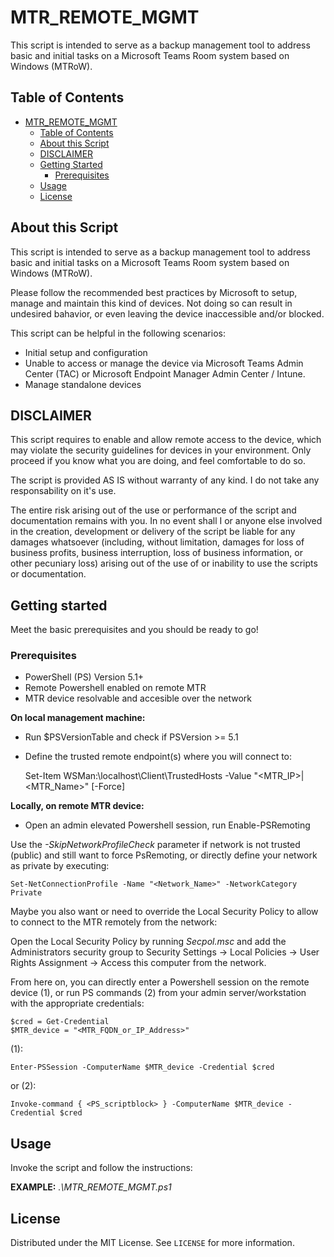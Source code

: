 # MTR_REMOTE_MGMT
This script is intended to serve as a backup management tool to address basic and initial tasks on a Microsoft Teams Room system based on Windows (MTRoW).

## Table of Contents

- [MTR_REMOTE_MGMT](#MTR_REMOTE_MGMT)
  - [Table of Contents](#table-of-contents)
  - [About this Script](#about-this-script)
  - [DISCLAIMER](#DISCLAIMER)
  - [Getting Started](#getting-started)
    - [Prerequisites](#prerequisites)    
  - [Usage](#usage)
  - [License](#license)

## About this Script

This script is intended to serve as a backup management tool to address basic and initial tasks on a Microsoft Teams Room system based on Windows (MTRoW).

Please follow the recommended best practices by Microsoft to setup, manage and maintain this kind of devices. Not doing so can result in undesired bahavior, or even leaving the device inaccessible and/or blocked.

This script can be helpful in the following scenarios:
- Initial setup and configuration
- Unable to access or manage the device via Microsoft Teams Admin Center (TAC) or Microsoft Endpoint Manager Admin Center / Intune.
- Manage standalone devices

## DISCLAIMER
This script requires to enable and allow remote access to the device, which may violate the security guidelines for devices in your environment. Only proceed if you know what you are doing, and feel comfortable to do so.

The script is provided AS IS without warranty of any kind. I do not take any responsability on it's use.

The entire risk arising out of the use or performance of the script and documentation remains with you. In no event shall I or anyone else involved in the creation, development or delivery of the script be liable for any damages whatsoever (including, without limitation, damages for loss of business profits, business interruption, loss of business information, or other pecuniary loss) arising out of the use of or inability to use the scripts or documentation.

## Getting started

Meet the basic prerequisites and you should be ready to go!

### Prerequisites

- PowerShell (PS) Version 5.1+
- Remote Powershell enabled on remote MTR
- MTR device resolvable and accesible over the network

**On local management machine:**
- Run $PSVersionTable and check if PSVersion >= 5.1
- Define the trusted remote endpoint(s) where you will connect to:

    Set-Item WSMan:\localhost\Client\TrustedHosts -Value "<MTR_IP>|<MTR_Name>" [-Force]

**Locally, on remote MTR device:**
- Open an admin elevated Powershell session, run Enable-PSRemoting

Use the _-SkipNetworkProfileCheck_ parameter if network is not trusted (public) and still want to force PsRemoting, or directly define your network as private by executing:

    Set-NetConnectionProfile -Name "<Network_Name>" -NetworkCategory Private

Maybe you also want or need to override the Local Security Policy to allow to connect to the MTR remotely from the network:

  Open the Local Security Policy by running _Secpol.msc_ and add the Administrators security group to Security Settings -> Local Policies -> User Rights Assignment -> Access this computer from the network.

From here on, you can directly enter a Powershell session on the remote device (1), or run PS commands (2) from your admin server/workstation with the appropriate credentials:

    $cred = Get-Credential
    $MTR_device = "<MTR_FQDN_or_IP_Address>"

(1): 

    Enter-PSSession -ComputerName $MTR_device -Credential $cred

or (2):

    Invoke-command { <PS_scriptblock> } -ComputerName $MTR_device -Credential $cred

## Usage

Invoke the script and follow the instructions:



**EXAMPLE:**
_.\MTR_REMOTE_MGMT.ps1_

## License

Distributed under the MIT License. See `LICENSE` for more information.
